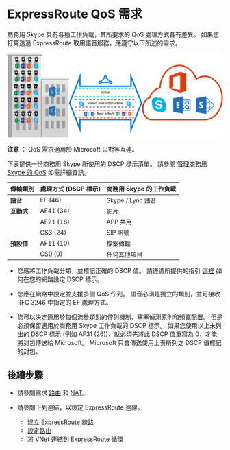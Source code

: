 <properties
   pageTitle="適用於 ExpressRoute 的 QoS 需求 |Microsoft Azure"
   description="此頁面提供用來設定和管理適用於 ExpressRoute 循環之 QoS 的詳細需求。"
   documentationCenter="na"
   services="expressroute"
   authors="cherylmc"
   manager="carolz"
   editor=""/>
<tags
   ms.service="expressroute"
   ms.devlang="na"
   ms.topic="get-started-article"
   ms.tgt_pltfrm="na"
   ms.workload="infrastructure-services"
   ms.date="10/06/2015"
   ms.author="cherylmc"/>

# ExpressRoute QoS 需求

商務用 Skype 具有各種工作負載，其所要求的 QoS 處理方式各有差異。 如果您打算透過 ExpressRoute 取用語音服務，應遵守以下所述的需求。

![](./media/expressroute-qos/expressroute-qos.png)

**注意 ︰** QoS 需求適用於 Microsoft 只對等互連。

下表提供一份商務用 Skype 所使用的 DSCP 標示清單。 請參閱 [管理商務用 Skype 的 QoS](https://technet.microsoft.com/library/gg405409.aspx) 如需詳細資訊。

| **傳輸類別** | **處理方式 (DSCP 標示)** | **商務用 Skype 的工作負載** |
|---|---|---|
| **語音** | EF (46) | Skype / Lync 語音 |
| **互動式** | AF41 (34) | 影片 |
|   | AF21 (18) | APP 共用 | 
|   | CS3 (24) | SIP 訊號 |
| **預設值** | AF11 (10) | 檔案傳輸|
|   | CS0 (0) | 任何其他項目| 


- 您應將工作負載分類，並標記正確的 DSCP 值。 請遵循所提供的指引 [這裡](https://technet.microsoft.com/library/gg405409.aspx) 如何在您的網路設定 DSCP 標示。

- 您應在網路中設定並支援多個 QoS 佇列。 語音必須是獨立的類別，並可接收 RFC 3246 中指定的 EF 處理方式。 

- 您可以決定適用於每個流量類別的佇列機制、壅塞偵測原則和頻寬配置。 但是必須保留適用於商務用 Skype 工作負載的 DSCP 標示。 如果您使用以上未列出的 DSCP 標示 (例如 AF31 (26))，就必須先將此 DSCP 值重寫為 0，才能將封包傳送給 Microsoft。 Microsoft 只會傳送使用上表所列之 DSCP 值標記的封包。 

## 後續步驟

- 請參閱需求 [路由](expressroute-routing.md) 和 [NAT](expressroute-nat.md)。
- 請參閱下列連結，以設定 ExpressRoute 連線。

    - [建立 ExpressRoute 線路](expressroute-howto-circuit-classic.md)
    - [設定路由](expressroute-howto-routing-classic.md)
    - [將 VNet 連結到 ExpressRoute 循環](expressroute-howto-linkvnet-classic.md)


